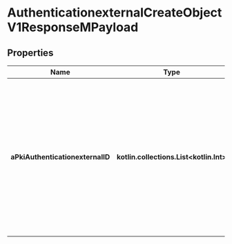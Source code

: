 
# AuthenticationexternalCreateObjectV1ResponseMPayload

## Properties
| Name | Type | Description | Notes |
| ------------ | ------------- | ------------- | ------------- |
| **aPkiAuthenticationexternalID** | **kotlin.collections.List&lt;kotlin.Int&gt;** | An array of unique IDs representing the object that were requested to be created.  They are returned in the same order as the array containing the objects to be created that was sent in the request. |  |



